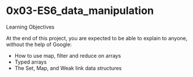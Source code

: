 0x03-ES6_data_manipulation
==========================

Learning Objectives
    
At the end of this project, you are expected to be able to explain to anyone, without the help of Google:

-
    How to use map, filter and reduce on arrays
-
    Typed arrays
-
    The Set, Map, and Weak link data structures